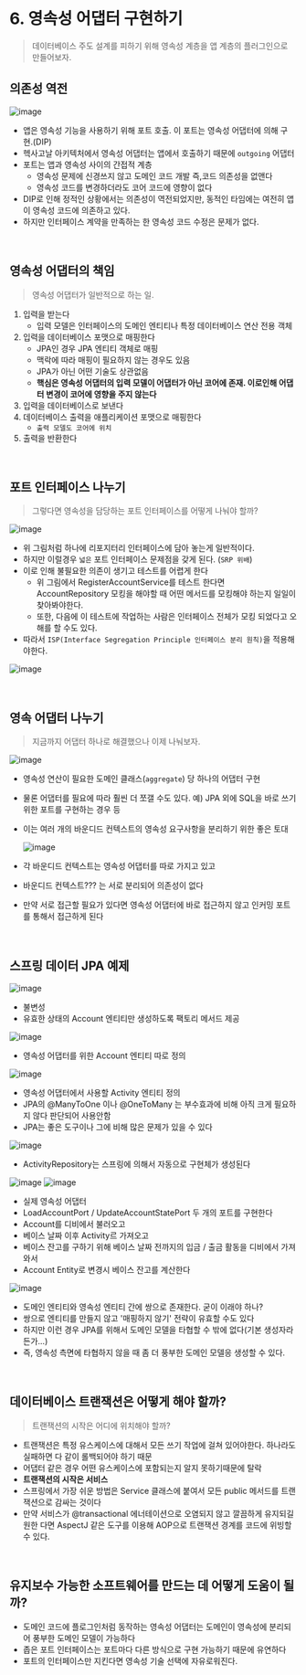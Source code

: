 # 6. 영속성 어댑터 구현하기

> 데이터베이스 주도 설계를 피하기 위해 영속성 계층을 앱 계층의 플러그인으로 만들어보자.

## 의존성 역전

![image](https://user-images.githubusercontent.com/6725753/157010412-76f77116-e272-4ecc-a26f-04f4ea052cdd.png)

- 앱은 영속성 기능을 사용하기 위해 포트 호출. 이 포트는 영속성 어댑터에 의해 구현.(DIP)
- 헥사고날 아키텍처에서 영속성 어댑터는 앱에서 호출하기 때문에 `outgoing` 어댑터
- 포트는 앱과 영속성 사이의 간접적 계층
  - 영속성 문제에 신경쓰지 않고 도메인 코드 개발 즉,코드 의존성을 없앤다
  - 영속성 코드를 변경하더라도 코어 코드에 영향이 없다
- DIP로 인해 정적인 상황에서는 의존성이 역전되었지만, 동적인 타임에는 여전히 앱이 영속성 코드에 의존하고 있다.
- 하지만 인터페이스 계약을 만족하는 한 영속성 코드 수정은 문제가 없다.

<br>

## 영속성 어댑터의 책임

> 영속성 어댑터가 일반적으로 하는 일.

1. 입력을 받는다
   - 입력 모델은 인터페이스의 도메인 엔티티나 특정 데이터베이스 연산 전용 객체
2. 입력을 데이터베이스 포맷으로 매핑한다
   - JPA인 경우 JPA 엔티티 객체로 매핑
   - 맥락에 따라 매핑이 필요하지 않는 경우도 있음
   - JPA가 아닌 어떤 기술도 상관없음
   - **핵심은 영속성 어댑터의 입력 모델이 어댑터가 아닌 코어에 존재. 이로인해 어댑터 변경이 코어에 영향을 주지 않는다**
3. 입력을 데이터베이스로 보낸다
4. 데이터베이스 출력을 애플리케이션 포맷으로 매핑한다
   - `출력 모델도 코어에 위치`
5. 출력을 반환한다

<br>

## 포트 인터페이스 나누기

> 그렇다면 영속성을 담당하는 포트 인터페이스를 어떻게 나눠야 할까?

![image](https://user-images.githubusercontent.com/6725753/157163384-5df55945-db1e-4859-85f1-ffeb17735123.png)

- 위 그림처럼 하나에 리포지터리 인터페이스에 담아 놓는게 일반적이다.
- 하지만 이럴경우 `넓은` 포트 인터페이스 문제점을 갖게 된다. (`SRP 위배`)
- 이로 인해 불필요한 의존이 생기고 테스트를 어렵게 한다
  - 위 그림에서 RegisterAccountService를 테스트 한다면 AccountRepository 모킹을 해야할 때 어떤 메서드를 모킹해야 하는지 일일이 찾아봐야한다.
  - 또한, 다음에 이 테스트에 작업하는 사람은 인터페이스 전체가 모킹 되었다고 오해를 할 수도 있다.
- 따라서 `ISP(Interface Segregation Principle 인터페이스 분리 원칙)`을 적용해야한다.

![image](https://user-images.githubusercontent.com/6725753/157164231-df353c57-52c7-435b-84e0-b6364d6a26c0.png)

<br>

## 영속 어댑터 나누기

> 지금까지 어댑터 하나로 해결했으나 이제 나눠보자.

![image](https://user-images.githubusercontent.com/6725753/157164823-8331bbf5-4108-48ff-85f7-39063a5575d9.png)

- 영속성 연산이 필요한 도메인 클래스(`aggregate`) 당 하나의 어댑터 구현
- 물론 어댑터를 필요에 따라 훨씬 더 쪼갤 수도 있다. 예) JPA 외에 SQL을 바로 쓰기 위한 포트를 구현하는 경우 등
- 이는 여러 개의 바운디드 컨텍스트의 영속성 요구사항을 분리하기 위한 좋은 토대

  ![image](https://user-images.githubusercontent.com/6725753/157165183-87647a3c-b631-4a00-8a11-6ac481b66c64.png)


- 각 바운디드 컨텍스트는 영속성 어댑터를 따로 가지고 있고
- 바운디드 컨텍스트??? 는 서로 분리되어 의존성이 없다
- 만약 서로 접근할 필요가 있다면 영속성 어댑터에 바로 접근하지 않고 인커밍 포트를 통해서 접근하게 된다

<br>

## 스프링 데이터 JPA 예제

![image](https://user-images.githubusercontent.com/6725753/157206294-836266cc-902a-4910-bf01-9bff27bb0f85.png)

- 불변성
- 유효한 상태의 Account 엔티티만 생성하도록 팩토리 메서드 제공

![image](https://user-images.githubusercontent.com/6725753/157207939-c3f03a67-1320-4c57-af0d-6b60ef215399.png)

- 영속성 어댑터를 위한 Account 엔티티 따로 정의

![image](https://user-images.githubusercontent.com/6725753/157208048-3ea1992e-d824-4f02-88ad-15c2a08cb7c4.png)

- 영속성 어댑터에서 사용할 Activity 엔티티 정의
- JPA의 @ManyToOne 이나 @OneToMany 는 부수효과에 비해 아직 크게 필요하지 않다 판단되어 사용안함
- JPA는 좋은 도구이나 그에 비해 많은 문제가 있을 수 있다

![image](https://user-images.githubusercontent.com/6725753/157208177-87d6cd48-915f-43a9-91df-97ae203ef8bf.png)

- ActivityRepository는 스프링에 의해서 자동으로 구현체가 생성된다


![image](https://user-images.githubusercontent.com/6725753/157208365-5ed04dfc-1e55-4770-9365-214f0e5f95bc.png)
![image](https://user-images.githubusercontent.com/6725753/157209754-e4720cce-3f0d-4bcd-b256-f0ea82731623.png)

- 실제 영속성 어댑터
- LoadAccountPort / UpdateAccountStatePort 두 개의 포트를 구현한다
- Account를 디비에서 불러오고
- 베이스 날짜 이후 Activity르 가져오고
- 베이스 잔고를 구하기 위해 베이스 날짜 전까지의 입금 / 출금 활동을 디비에서 가져와서
- Account Entity로 변경시 베이스 잔고를 계산한다

![image](https://user-images.githubusercontent.com/6725753/157210568-cc849ca6-3b52-4ac1-9b09-48e5e48f0894.png)

- 도메인 엔티티와 영속성 엔티티 간에 쌍으로 존재한다. 굳이 이래야 하나?
- 쌍으로 엔티티를 만들지 않고 '매핑하지 않기' 전략이 유효할 수도 있다
- 하지만 이런 경우 JPA를 위해서 도메인 모델을 타협할 수 밖에 없다(기본 생성자라든가...)
- 즉, 영속성 측면에 타협하지 않을 때 좀 더 풍부한 도메인 모델응 생성할 수 있다.

<br>

## 데이터베이스 트랜잭션은 어떻게 해야 할까?

> 트랜잭션의 시작은 어디에 위치해야 할까?

- 트랜잭션은 특정 유스케이스에 대해서 모든 쓰기 작업에 걸쳐 있어야한다. 하나라도 실패하면 다 같이 롤백되어야 하기 때문
- 어댑터 같은 경우 어떤 유스케이스에 포함되는지 알지 못하기때문에 탈락
- **트랜잭션의 시작은 서비스**
- 스프링에서 가장 쉬운 방법은 Service 클래스에 붙여서 모든 public 메서드를 트랜잭션으로 감싸는 것이다
- 만약 서비스가 @transactional 에너테이션으로 오염되지 않고 깔끔하게 유지되길 원한 다면 AspectJ 같은 도구를 이용해 AOP으로 트랜잭션 경계를 코드에 위빙할 수 있다.

<br>

## 유지보수 가능한 소프트웨어를 만드는 데 어떻게 도움이 될까?

- 도메인 코드에 플로그인처럼 동작하는 영속성 어댑터는 도메인이 영속성에 분리되어 풍부한 도메인 모델이 가능하다
- 좁은 포트 인터페이스는 포트마다 다른 방식으로 구현 가능하기 때문에 유연하다
- 포트의 인터페이스만 지킨다면 영속성 기술 선택에 자유로워진다.

